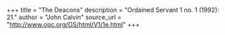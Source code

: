 +++
title = "The Deacons"
description = "Ordained Servant 1 no. 1 (1992): 21."
author = "John Calvin"
source_url = "http://www.opc.org/OS/html/V1/1e.html"
+++
